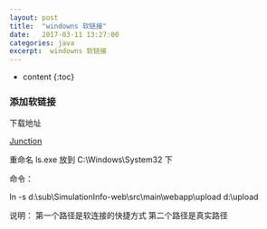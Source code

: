 ```yaml
---
layout: post
title:  "windowns 软链接"
date:   2017-03-11 13:27:00
categories: java
excerpt:  windowns 软链接
---
```


* content
{:toc}




### 添加软链接

下载地址

[Junction](https://docs.microsoft.com/zh-cn/sysinternals/downloads/junction)

重命名 ls.exe   放到 C:\Windows\System32 下

命令：

ln -s d:\sub\SimulationInfo-web\src\main\webapp\upload    d:\upload


说明：  第一个路径是软连接的快捷方式   第二个路径是真实路径

